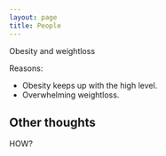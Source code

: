 ```yaml
---
layout: page
title: People
---
```


Obesity and weightloss

Reasons:
- Obesity keeps up with the high level.
- Overwhelming weightloss.

## Other thoughts

HOW?
